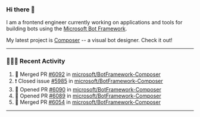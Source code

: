 ### Hi there 👋

I am a frontend engineer currently working on applications and tools for building bots using the [Microsoft Bot Framework](https://dev.botframework.com/).

My latest project is [Composer](https://github.com/microsoft/BotFramework-Composer) -- a visual bot designer. Check it out!

---

### 👨🏻‍💻 Recent Activity

<!--START_SECTION:activity-->
1. 🎉 Merged PR [#6092](https://github.com/microsoft/BotFramework-Composer/pull/6092) in [microsoft/BotFramework-Composer](https://github.com/microsoft/BotFramework-Composer)
2. ❗️ Closed issue [#5985](https://github.com/microsoft/BotFramework-Composer/issues/5985) in [microsoft/BotFramework-Composer](https://github.com/microsoft/BotFramework-Composer)
3. 💪 Opened PR [#6090](https://github.com/microsoft/BotFramework-Composer/pull/6090) in [microsoft/BotFramework-Composer](https://github.com/microsoft/BotFramework-Composer)
4. 💪 Opened PR [#6089](https://github.com/microsoft/BotFramework-Composer/pull/6089) in [microsoft/BotFramework-Composer](https://github.com/microsoft/BotFramework-Composer)
5. 🎉 Merged PR [#6054](https://github.com/microsoft/BotFramework-Composer/pull/6054) in [microsoft/BotFramework-Composer](https://github.com/microsoft/BotFramework-Composer)
<!--END_SECTION:activity-->

---

<!--
**a-b-r-o-w-n/a-b-r-o-w-n** is a ✨ _special_ ✨ repository because its `README.md` (this file) appears on your GitHub profile.

Here are some ideas to get you started:

- 🔭 I’m currently working on ...
- 🌱 I’m currently learning ...
- 👯 I’m looking to collaborate on ...
- 🤔 I’m looking for help with ...
- 💬 Ask me about ...
- 📫 How to reach me: ...
- 😄 Pronouns: ...
- ⚡ Fun fact: ...
-->

